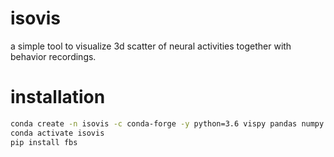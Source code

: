 # isovis

a simple tool to visualize 3d scatter of neural activities together with behavior recordings.

# installation

```bash
conda create -n isovis -c conda-forge -y python=3.6 vispy pandas numpy pyarrow qdarkstyle pyqt bokeh pyav pims scikit-image
conda activate isovis
pip install fbs
```
